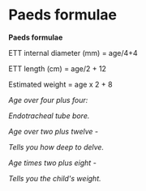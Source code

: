 ---
---
# Paeds formulae

**Paeds formulae**

ETT internal diameter (mm) = age/4+4

ETT length (cm) = age/2 + 12

Estimated weight = age x 2 + 8

*Age over four plus four:*

*Endotracheal tube bore.*

*Age over two plus twelve -*

*Tells you how deep to delve.*

*Age times two plus eight -*

*Tells you the child's weight.*
